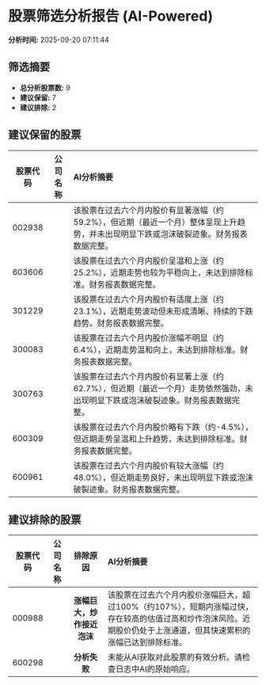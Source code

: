 # 股票筛选分析报告 (AI-Powered)

**分析时间:** 2025-09-20 07:11:44

## 筛选摘要

- **总分析股票数:** 9
- **建议保留:** 7
- **建议排除:** 2

## 建议保留的股票

| 股票代码 | 公司名称 | AI分析摘要 |
|:---:|:---:|:---|
| 002938 |  | 该股票在过去六个月内股价有显著涨幅（约59.2%），但近期（最近一个月）整体呈现上升趋势，并未出现明显下跌或泡沫破裂迹象。财务报表数据完整。 |
| 603606 |  | 该股票在过去六个月内股价呈温和上涨（约25.2%），近期走势也较为平稳向上，未达到排除标准。财务报表数据完整。 |
| 301229 |  | 该股票在过去六个月内股价有适度上涨（约23.1%），近期走势波动但未形成清晰、持续的下跌趋势。财务报表数据完整。 |
| 300083 |  | 该股票在过去六个月内股价涨幅不明显（约6.4%），近期走势温和向上，未达到排除标准。财务报表数据完整。 |
| 300763 |  | 该股票在过去六个月内股价有显著上涨（约62.7%），但近期（最近一个月）走势依然强劲，未出现明显下跌或泡沫破裂迹象。财务报表数据完整。 |
| 600309 |  | 该股票在过去六个月内股价略有下跌（约-4.5%），但近期走势呈温和上升趋势，未达到排除标准。财务报表数据完整。 |
| 600961 |  | 该股票在过去六个月内股价有较大涨幅（约48.0%），但近期走势良好，未出现明显下跌或泡沫破裂迹象。财务报表数据完整。 |

## 建议排除的股票

| 股票代码 | 公司名称 | 排除原因 | AI分析摘要 |
|:---:|:---:|:---:|:---|
| 000988 |  | **涨幅巨大，炒作接近泡沫** | 该股票在过去六个月内股价涨幅巨大，超过100%（约107%），短期内涨幅过快，存在较高的估值过高和炒作泡沫风险。近期股价仍处于上涨通道，但其快速累积的涨幅已达到排除标准。 |
| 600298 |  | **分析失败** | 未能从AI获取对此股票的有效分析。请检查日志中AI的原始响应。 |
